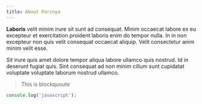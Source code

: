 ```yaml
---
title: About Parinya
---
```


**Laboris** velit minim irure sit sunt ad consequat. Minim occaecat labore ex eu excepteur et exercitation proident laboris enim do tempor nulla. In in non excepteur non quis velit consequat occaecat aliquip. Velit consectetur anim minim velit esse.

_Sit_ irure quis amet dolore tempor aliqua labore ullamco quis nostrud. Id in deserunt fugiat quis. Sint consequat ad non minim cillum sunt cupidatat voluptate voluptate laborum nostrud ullamco.

> This is blockquoute

```js
console.log('javascript');
```
